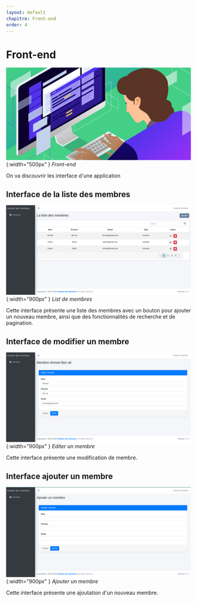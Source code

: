 ```yaml
---
layout: default
chapitre: Front-end
order: 4
---
```


# Front-end

![Front-end](./images/front-end-developer.png){:width="500px" }
*Front-end*

<!-- note -->

On va discouvrir les interface d'une application

<!-- new slide -->

## Interface de la liste des membres

![List de membres](./images/pic2.png){:width="900px" }
*List de membres*

<!-- note -->

Cette interface présente une liste des membres avec un bouton pour ajouter un nouveau membre, ainsi que des fonctionnalités de recherche et de pagination.

<!-- new slide -->

## Interface de modifier un membre

![Editer un membre](./images/picture1.png){:width="900px" }
*Editer un membre*

<!-- note -->

Cette interface présente une modification de membre.


<!-- new slide -->

## Interface ajouter un membre

![Ajouter un membre](./images/pic3.png){:width="900px" }
*Ajouter un membre*

<!-- note -->

Cette interface présente une ajoutation d'un nouveau membre.

<!-- new slide -->

